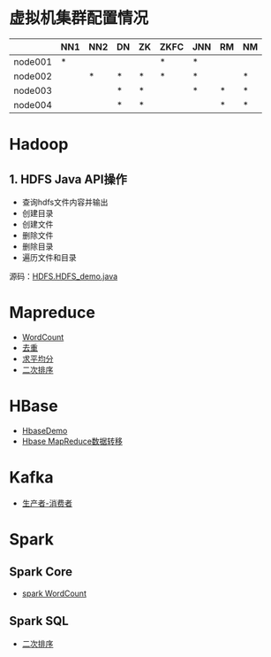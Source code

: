 # 虚拟机集群配置情况
| |NN1|NN2|DN|ZK|ZKFC|JNN|RM|NM|
|----|----|----|----|----|----|----|----|---|
|node001|*| | | |*|*| |	|	
|node002| |*|*|*|*|*| |*|
|node003| | |*|*| |*|*|*|					
|node004| | |*|*| |	|*|*|

# Hadoop
## 1. HDFS Java API操作
- 查询hdfs文件内容并输出
- 创建目录
- 创建文件
- 删除文件
- 删除目录
- 遍历文件和目录

源码：[HDFS.HDFS_demo.java](src/main/java/hdfs/HDFS_demo.java)

# Mapreduce
- [WordCount](src/main/java/mapreduce/wordcount)
- [去重](src/main/java/mapreduce/deduplication/Deduplication.java)
- [求平均分](src/main/java/mapreduce/average_score/AverageScore.java)
- [二次排序](src/main/java/mapreduce/second_sort)

# HBase
- [HbaseDemo](src/main/java/hbase/HbaseDemo.java)
- [Hbase MapReduce数据转移](src/main/java/hbase/example)

# Kafka
- [生产者-消费者](src/main/java/kafka)

# Spark
## Spark Core
- [spark WordCount](src/main/scala/spark/core/wordcount/WordCount.scala)
## Spark SQL
- [二次排序](src/main/scala/spark/sql/SecondSort.scala)








